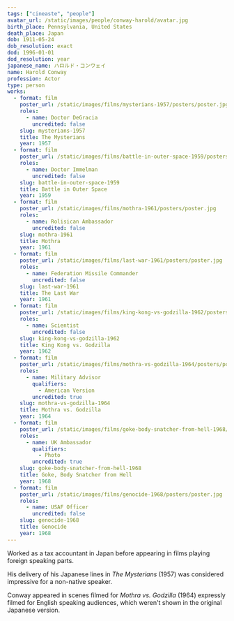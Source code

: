 ```yaml
---
tags: ["cineaste", "people"]
avatar_url: /static/images/people/conway-harold/avatar.jpg
birth_place: Pennsylvania, United States
death_place: Japan
dob: 1911-05-24
dob_resolution: exact
dod: 1996-01-01
dod_resolution: year
japanese_name: ハロルド・コンウェイ
name: Harold Conway
profession: Actor
type: person
works:
  - format: film
    poster_url: /static/images/films/mysterians-1957/posters/poster.jpg
    roles:
      - name: Doctor DeGracia
        uncredited: false
    slug: mysterians-1957
    title: The Mysterians
    year: 1957
  - format: film
    poster_url: /static/images/films/battle-in-outer-space-1959/posters/poster.jpg
    roles:
      - name: Doctor Immelman
        uncredited: false
    slug: battle-in-outer-space-1959
    title: Battle in Outer Space
    year: 1959
  - format: film
    poster_url: /static/images/films/mothra-1961/posters/poster.jpg
    roles:
      - name: Rolisican Ambassador
        uncredited: false
    slug: mothra-1961
    title: Mothra
    year: 1961
  - format: film
    poster_url: /static/images/films/last-war-1961/posters/poster.jpg
    roles:
      - name: Federation Missile Commander
        uncredited: false
    slug: last-war-1961
    title: The Last War
    year: 1961
  - format: film
    poster_url: /static/images/films/king-kong-vs-godzilla-1962/posters/poster.jpg
    roles:
      - name: Scientist
        uncredited: false
    slug: king-kong-vs-godzilla-1962
    title: King Kong vs. Godzilla
    year: 1962
  - format: film
    poster_url: /static/images/films/mothra-vs-godzilla-1964/posters/poster.jpg
    roles:
      - name: Military Advisor
        qualifiers:
          - American Version
        uncredited: true
    slug: mothra-vs-godzilla-1964
    title: Mothra vs. Godzilla
    year: 1964
  - format: film
    poster_url: /static/images/films/goke-body-snatcher-from-hell-1968/posters/poster.jpg
    roles:
      - name: UK Ambassador
        qualifiers:
          - Photo
        uncredited: true
    slug: goke-body-snatcher-from-hell-1968
    title: Goke, Body Snatcher from Hell
    year: 1968
  - format: film
    poster_url: /static/images/films/genocide-1968/posters/poster.jpg
    roles:
      - name: USAF Officer
        uncredited: false
    slug: genocide-1968
    title: Genocide
    year: 1968
---
```


Worked as a tax accountant in Japan before appearing in films playing foreign
speaking parts.

His delivery of his Japanese lines in <i>The Mysterians</i> (1957) was
considered impressive for a non-native speaker.

Conway appeared in scenes filmed for <i>Mothra vs. Godzilla</i> (1964) expressly
filmed for English speaking audiences, which weren't shown in the original
Japanese version.
